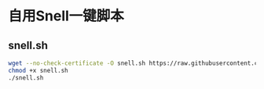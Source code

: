 # 自用Snell一键脚本


## snell.sh
``` bash
wget --no-check-certificate -O snell.sh https://raw.githubusercontent.com/Newlearner365/sh/master/snell.sh
chmod +x snell.sh
./snell.sh
```
